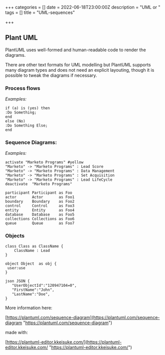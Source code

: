+++
categories = []
date = 2022-06-18T23:00:00Z
description = "UML or "
tags = []
title = "UML-sequences"

+++
## Plant UML

PlantUML uses well-formed and human-readable code to render the diagrams.

There are other text formats for UML modelling but PlantUML supports many diagram types and does not need an explicit layouting, though it is possible to tweak the diagrams if necessary.

### Process flows

_Examples:_

    if (a) is (yes) then 
    :Do Something;
    end
    else (No)
    :Do Something Else;
    end

### Sequence Diagrams:

_Examples:_

    activate "Marketo Programs" #yellow
    "Marketo" -> "Marketo Programs" : Lead Score
    "Marketo" -> "Marketo Programs" : Data Management
    "Marketo" -> "Marketo Programs" : Set Acquisition
    "Marketo" -> "Marketo Programs" : Lead LifeCycle
    deactivate  "Marketo Programs" 

    participant Participant as Foo
    actor       Actor       as Foo1 
    boundary    Boundary    as Foo2
    control     Control     as Foo3
    entity      Entity      as Foo4
    database    Database    as Foo5
    collections Collections as Foo6
    queue       Queue       as Foo7

### Objects

    class Class as ClassName {
        ClassName : Lead
    }

    object Object  as obj {
     user:use
    }

    json JSON {
       "UserObjectId":"120947104=0",
       "FirstName":"John",
       "LastName":"Doe",
    }

More information here:

[https://plantuml.com/sequence-diagram](https://plantuml.com/sequence-diagram "https://plantuml.com/sequence-diagram")

made with:

[https://plantuml-editor.kkeisuke.com/](https://plantuml-editor.kkeisuke.com/ "https://plantuml-editor.kkeisuke.com/")